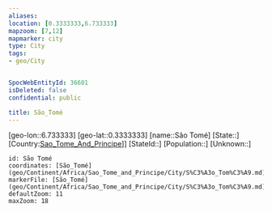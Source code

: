 ```yaml
---
aliases: 
location: [0.3333333,6.733333]
mapzoom: [7,12] 
mapmarker: city 
type: City
tags:
- geo/City


SpocWebEntityId: 36601
isDeleted: false
confidential: public

title: São_Tomé
---
```

[geo-lon::6.733333]
[geo-lat::0.3333333]
[name::São Tomé]
[State::]
[Country:[Sao_Tome_And_Principe](geo/Continent/Africa/Sao_Tome_And_Principe.md)]]
[StateId::]
[Population::]
[Unknown::]


```leaflet
id: São Tomé
coordinates: [São_Tomé](geo/Continent/Africa/Sao_Tome_and_Principe/City/S%C3%A3o_Tom%C3%A9.md)
markerFile: [São_Tomé](geo/Continent/Africa/Sao_Tome_and_Principe/City/S%C3%A3o_Tom%C3%A9.md)
defaultZoom: 11 
maxZoom: 18
```


